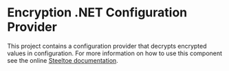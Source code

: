 # Encryption .NET Configuration Provider

This project contains a configuration provider that decrypts encrypted values in configuration.
For more information on how to use this component see the online [Steeltoe documentation](https://steeltoe.io/).
